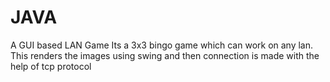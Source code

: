 # JAVA
A GUI based LAN Game
Its a 3x3 bingo game which can work on any lan. This renders the images using swing and then connection is made with the help of tcp protocol
